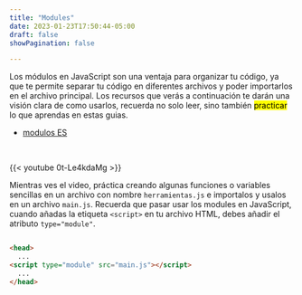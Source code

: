 ```yaml
---
title: "Modules"
date: 2023-01-23T17:50:44-05:00
draft: false
showPagination: false

---
```


Los módulos en JavaScript son una ventaja para organizar tu código, ya que te permite separar tu código en diferentes archivos y poder importarlos en el archivo principal. Los recursos que verás a continuación te darán una visión clara de como usarlos, recuerda no solo leer, sino también <mark>practicar</mark> lo que aprendas en estas guias.

- [modulos ES](https://lenguajejs.com/javascript/modulos/que-es-esm/)

<br>

{{< youtube 0t-Le4kdaMg >}}

Mientras ves el video, práctica creando algunas funciones o variables sencillas en un archivo con nombre `herramientas.js` e importalos y usalos en un archivo `main.js`. Recuerda que pasar usar los modules en JavaScript, cuando añadas la etiqueta `<script>` en tu archivo HTML, debes añadir el atributo `type="module"`.

```html	

<head>
  ...
<script type="module" src="main.js"></script>
  ...
</head>

```